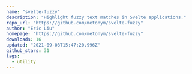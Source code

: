 ```yaml
---
name: "svelte-fuzzy"
description: "Highlight fuzzy text matches in Svelte applications."
repo_url: "https://github.com/metonym/svelte-fuzzy"
author: "Eric Liu"
homepage: "https://github.com/metonym/svelte-fuzzy"
downloads: 16
updated: "2021-09-08T15:47:20.996Z"
github_stars: 31
tags: 
  - utility
---
```

